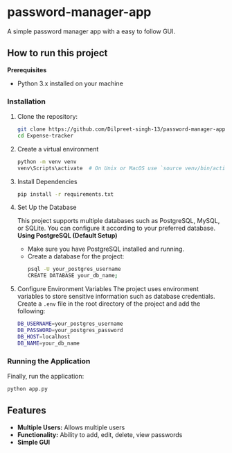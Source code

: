 # password-manager-app
A simple password manager app with a easy to follow GUI.

## How to run this project

**Prerequisites**
- Python 3.x installed on your machine

### Installation
1. Clone the repository:
   ```bash
   git clone https://github.com/Dilpreet-singh-13/password-manager-app.git
   cd Expense-tracker
   ```

2. Create a virtual environment
   ```bash
   python -m venv venv
   venv\Scripts\activate  # On Unix or MacOS use `source venv/bin/activate`
   ```

3. Install Dependencies
   ```bash
   pip install -r requirements.txt
   ```

4. Set Up the Database
   
   This project supports multiple databases such as PostgreSQL, MySQL, or SQLite.
   You can configure it according to your preferred database.
   **Using PostgreSQL (Default Setup)**
   - Make sure you have PostgreSQL installed and running.
   - Create a database for the project:
     ```bash
     psql -U your_postgres_username
     CREATE DATABASE your_db_name;
     ```

6. Configure Environment Variables
   The project uses environment variables to store sensitive information such as database credentials.
   Create a `.env` file in the root directory of the project and add the following:
   ```bash
   DB_USERNAME=your_postgres_username
   DB_PASSWORD=your_postgres_password
   DB_HOST=localhost
   DB_NAME=your_db_name
   ```

### Running the Application
   Finally, run the application:
  ```bash
  python app.py
  
  ```

## Features
- **Multiple Users:** Allows multiple users
- **Functionality:** Ability to add, edit, delete, view passwords
- **Simple GUI**
